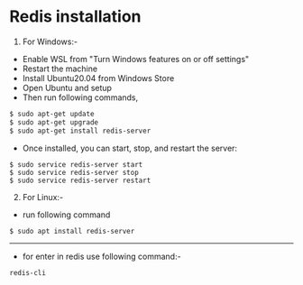 
# Redis installation

1. For Windows:-
- Enable WSL from "Turn Windows features on or off settings"
- Restart the machine
- Install Ubuntu20.04 from Windows Store
- Open Ubuntu and setup
- Then run following commands,
```bash
$ sudo apt-get update
$ sudo apt-get upgrade
$ sudo apt-get install redis-server
```
- Once installed, you can start, stop, and restart the server:
```
$ sudo service redis-server start
$ sudo service redis-server stop
$ sudo service redis-server restart
```
2. For Linux:-
- run following command
```
$ sudo apt install redis-server
```
---

- for enter in redis use following command:-
```
redis-cli
```




